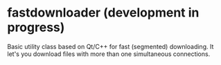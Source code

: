 # fastdownloader (development in progress)
Basic utility class based on Qt/C++ for fast (segmented) downloading. It let's you download files with more than one simultaneous connections.
